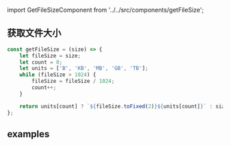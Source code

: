import GetFileSizeComponent from '../../src/components/getFileSize';

## 获取文件大小

```javascript
const getFileSize = (size) => {
	let fileSize = size;
	let count = 0;
	let units = ['B', 'KB', 'MB', 'GB', 'TB'];
	while (fileSize > 1024) {
		fileSize = fileSize / 1024;
		count++;
	}

	return units[count] ? `${fileSize.toFixed(2)}${units[count]}` : size;
};
```

## examples
<GetFileSizeComponent/>    